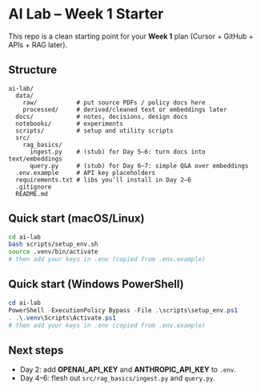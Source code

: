 # AI Lab – Week 1 Starter

This repo is a clean starting point for your **Week 1** plan (Cursor + GitHub + APIs + RAG later).

## Structure
```
ai-lab/
  data/
    raw/           # put source PDFs / policy docs here
    processed/     # derived/cleaned text or embeddings later
  docs/            # notes, decisions, design docs
  notebooks/       # experiments
  scripts/         # setup and utility scripts
  src/
    rag_basics/
      ingest.py    # (stub) for Day 5–6: turn docs into text/embeddings
      query.py     # (stub) for Day 6–7: simple Q&A over embeddings
  .env.example     # API key placeholders
  requirements.txt # libs you’ll install in Day 2–6
  .gitignore
  README.md
```

## Quick start (macOS/Linux)
```bash
cd ai-lab
bash scripts/setup_env.sh
source .venv/bin/activate
# then add your keys in .env (copied from .env.example)
```

## Quick start (Windows PowerShell)
```powershell
cd ai-lab
PowerShell -ExecutionPolicy Bypass -File .\scripts\setup_env.ps1
. .\.venv\Scripts\Activate.ps1
# then add your keys in .env (copied from .env.example)
```

## Next steps
- Day 2: add **OPENAI_API_KEY** and **ANTHROPIC_API_KEY** to `.env`.
- Day 4–6: flesh out `src/rag_basics/ingest.py` and `query.py`.
